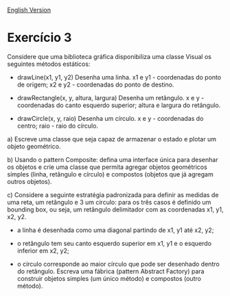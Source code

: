 [English Version]()

# Exercício 3

Considere que uma biblioteca gráfica disponibiliza uma classe Visual os
seguintes métodos estáticos:

* drawLine(x1, y1, y2) Desenha uma linha. x1 e y1 - coordenadas do ponto de origem; x2 e y2 - coordenadas do ponto de destino.

* drawRectangle(x, y, altura, largura) Desenha um retângulo. x e y - coordenadas do canto esquerdo superior; altura e largura do retângulo.

* drawCircle(x, y, raio) Desenha um círculo. x e y - coordenadas do centro; raio - raio do círculo.

a) Escreve uma classe que seja capaz de armazenar o estado e plotar um objeto geométrico.

b) Usando o pattern Composite: defina uma interface única para desenhar os objetos e crie uma classe que permita agregar objetos geométricos simples (linha, retângulo e círculo) e compostos (objetos que já agregam outros objetos).

c) Considere a seguinte estratégia padronizada para definir as medidas de uma reta, um retângulo e 3 um círculo: para os três casos é definido um bounding box, ou seja, um retângulo delimitador com as coordenadas x1, y1, x2, y2.

* a linha é desenhada como uma diagonal partindo de x1, y1 até x2, y2;

* o retângulo tem seu canto esquerdo superior em x1, y1 e o esquerdo inferior em x2, y2;

* o círculo corresponde ao maior círculo que pode ser desenhado dentro do retângulo. Escreva uma fábrica (pattern Abstract Factory) para construir objetos simples (um único método) e compostos (outro método).